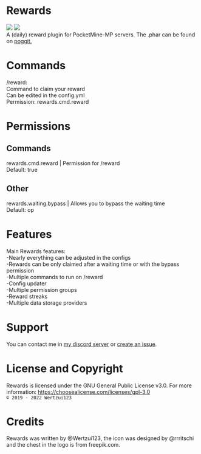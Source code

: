 # Rewards
<a href="https://poggit.pmmp.io/p/Rewards"><img src="https://poggit.pmmp.io/shield.state/Rewards"></a>
<a href="https://poggit.pmmp.io/p/Rewards"><img src="https://poggit.pmmp.io/shield.api/Rewards"></a>
<br>A (daily) reward plugin for PocketMine-MP servers.
The .phar can be found on <a href="https://poggit.pmmp.io/p/Rewards">poggit.</a>

# Commands
/reward:
<br>Command to claim your reward
<br>Can be edited in the config.yml
<br>Permission: rewards.cmd.reward

# Permissions
## Commands
rewards.cmd.reward | Permission for /reward
<br>Default: true
## Other
rewards.waiting.bypass | Allows you to bypass the waiting time
<br>Default: op

# Features
  Main Rewards features:
  <br>-Nearly everything can be adjusted in the configs
  <br>-Rewards can be only claimed after a waiting time or with the bypass permission
  <br>-Multiple commands to run on /reward
  <br>-Config updater
  <br>-Multiple permission groups
  <br>-Reward streaks
  <br>-Multiple data storage providers
  
# Support
You can contact me in <a href="https://discord.gg/eGhZGtF">my discord server</a> or <a href="https://github.com/Wertzui123/Rewards/issues/new">create an issue</a>.

# License and Copyright
Rewards is licensed under the GNU General Public License v3.0. For more information: https://choosealicense.com/licenses/gpl-3.0
<br><code>© 2019 - 2022 Wertzui123</code>

# Credits
Rewards was written by @Wertzui123, the icon was designed by @rrritschi and the chest in the logo is from freepik.com.